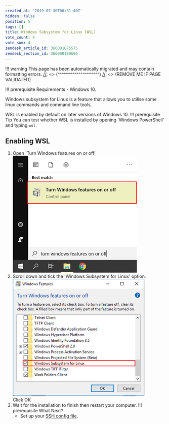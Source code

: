 ```yaml
---
created_at: '2019-07-30T00:31:40Z'
hidden: false
position: 5
tags: []
title: Windows Subsystem for Linux (WSL)
vote_count: 4
vote_sum: 4
zendesk_article_id: 360001075575
zendesk_section_id: 360000189696
---
```




[//]: <> (REMOVE ME IF PAGE VALIDATED)
[//]: <> (vvvvvvvvvvvvvvvvvvvv)
!!! warning
    This page has been automatically migrated and may contain formatting errors.
[//]: <> (^^^^^^^^^^^^^^^^^^^^)
[//]: <> (REMOVE ME IF PAGE VALIDATED)

!!! prerequisite Requirements
     -   Windows 10.

Windows subsystem for Linux is a feature that allows you to utilise some
linux commands and command line tools.

WSL is enabled by default on later versions of Windows 10.
!!! prerequisite Tip
     You can test whether WSL is installed by opening 'Windows PowerShell'
     and typing `wsl`.

## Enabling WSL

1.  Open 'Turn Windows features on or off'  
    ![WSL1.png](../../assets/images/Windows_Subsystem_for_Linux_WSL.png)
2.  Scroll down and tick the 'Windows Subsystem for Linux' option.  
    ![WSL2.png](../../assets/images/Windows_Subsystem_for_Linux_WSL_0.png)  
    Click OK
3.  Wait for the installation to finish then restart your computer.
!!! prerequisite What Next?
     -   Set up your [SSH config
         file](https://support.nesi.org.nz/hc/en-gb/articles/360000625535).
